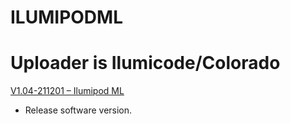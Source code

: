 # ILUMIPODML

# Uploader is Ilumicode/Colorado 
[V1.04-211201 – Ilumipod ML](https://github.com/CHAUVET-ILUMINARC/ILUMIPODML/blob/6b3675b4145a4c07a30978de52cd8674121ef766/firmware/PodML_V104_211201.zip)
- Release software version.
